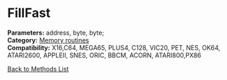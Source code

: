 # FillFast

**Parameters:** address, byte, byte;  
**Category:** [Memory routines](../categories/memory_routines.md)  
**Compatibility:** X16,C64, MEGA65, PLUS4, C128, VIC20, PET,  NES, OK64, ATARI2600, APPLEII, SNES, ORIC, BBCM, ACORN, ATARI800,PX86  


[Back to Methods List](../../SUMMARY.md)

